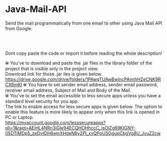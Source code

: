 # Java-Mail-API
Send the mail programmatically from one email to other using Java Mail API from Google.

<br>
<br>

Dont copy paste the code or import it before reading the whole description!<br>

⦿ You've to download and paste the .jar files in the library folder of the project that is visible only in the project view.<br>  Download link for those .jar iles is given below. <br>
https://drive.google.com/drive/folders/1PAwqTUAwBwincPAjmhHZeCNK9RCX6mKI
⦿ You have to set sender email address, sender email password, receiver email address, Subject of Mail and Body of the Mail.<br>
⦿ You've to set the email accessible to less secure apps unless you have a standard level security for you app. <br>    The link to enable access for less secure apps is given below. The option to enable this feature is more likely to appear only when this link is opened in PC or Laptop.<br>
https://myaccount.google.com/lesssecureapps?pli=1&rapt=AEjHL4NRn3iGIe94ECQHOHhccC_jsOlZg69KIGNY-05DTlMDp5_zeDvtDH6emXHdeN6y2PI_xvQPoUSGgupCbgVg8U_JvuZ2cw
